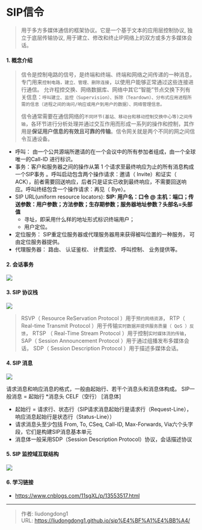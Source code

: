 # SIP信令


> 用于多方多媒体通信的框架协议。它是一个基于文本的应用层控制协议, 独立于底层传输协议, 用于建立、修改和终止IP网络上的双方或多方多媒体会话。

#### 1. 概念介绍

> 信令是控制电路的信号，是终端和终端、终端和网络之间传递的一种消息，专门用来`控制电路，建立、管理、删除连接`，以使用户能够正常通过这些连接进行通信。
> 允许程控交换、网络数据库、网络中其它“智能”节点交换下列有关信息：`呼叫建立、监控（Supervision）、拆除（Teardown）、分布式应用进程所需的信息（进程之间的询问/响应或用户到用户的数据）、网络管理信息。`
>
> 信令通常需要在通信网络的`不同环节(基站、移动台和移动控制交换中心等)之间传输`，各环节进行分析处理并通过交互作用而形成一系列的操作和控制，其作用是**保证用户信息的有效且可靠的传输**。信令网关就是两个不同的网之间信令互通设备。

- 呼叫： 由一个公共源端所邀请的在一个会议中的所有参加者组成，由一个全球唯一的Call-ID 进行标识。
- 事务：客户和服务器之间的操作从第 1 个请求至最终响应为止的所有消息构成一个SIP事务 。呼叫启动包含两个操作请求：邀请（ Invite）和证实（ ACK），前者需要回送响应，后者只是证实已收到最终响应，不需要回送响应。呼叫终结包含一个操作请求：再见（ Bye）。
- SIP URL(uniform resource locators): **SIP: 用户名：口令 @ 主机：端口；传送参数：用户参数；方法参数；生存期参数；服务器地址参数？头部名=头部值**
  - 寻址，即采用什么样的地址形式标识终端用户；
  - 用户定位。
- 定位服务： SIP重定位服务器或代理服务器用来获得被叫位置的一种服务， 可由定位服务器提供。
- 代理服务器： 路由、 认证鉴权、 计费监控、 呼叫控制、 业务提供等。

#### 2. 会话事务

![](https://lddpicture.oss-cn-beijing.aliyuncs.com/picture/image-20201218110509154.png)

#### 3. SIP 协议栈

![](https://lddpicture.oss-cn-beijing.aliyuncs.com/picture/image-20201218110913164.png)

> RSVP（ Resource ReServation Protocol ）用于`预约网络资源`，
> RTP（ Real-time Transmit Protocol ）用于传输`实时数据并提供服务质量（ QoS ）反馈`，
> RTSP （ Real-Time Stream Protocol ）用于控制`实时媒体流的传输`，
> SAP（ Session Announcement Protocol ）用于通过组播发布多媒体会话，
> SDP（ Session Description Protocol ）用于描述多媒体会话。

#### 4. SIP 消息

![](https://lddpicture.oss-cn-beijing.aliyuncs.com/picture/image-20201218111036570.png)

请求消息和响应消息的格式，一般由起始行、若干个消息头和消息体构成。
SIP一般消息 = 起始行
           *消息头
           CELF（空行）
          [消息体]

- 起始行 = 请求行、状态行（SIP请求消息起始行是请求行（Request-Line），响应消息起始行是状态行（Status-Line））
- 请求消息头至少包括 From, To, CSeq, Call-ID, Max-Forwards, Via六个头字段，它们是构建SIP消息基本单元
- 消息体一般采用SDP（Session Description Protocol）协议，会话描述协议

#### 5. SIP 监控域互联结构

![](https://lddpicture.oss-cn-beijing.aliyuncs.com/picture/image-20201218111226661.png)

#### 6. 学习链接

- https://www.cnblogs.com/11sgXL/p/13553517.html

---

> 作者: liudongdong1  
> URL: https://liudongdong1.github.io/sip%E4%BF%A1%E4%BB%A4/  


